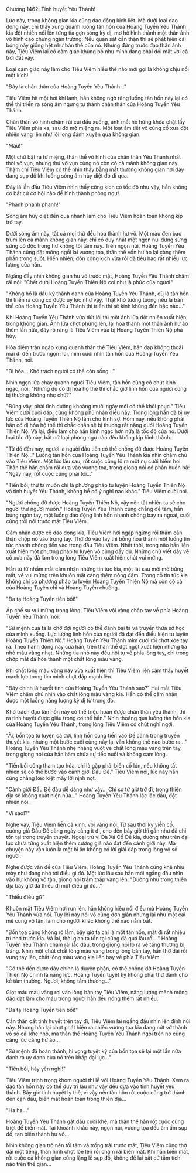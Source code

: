 




Chương 1462: Tinh huyết Yêu Thánh!


Lúc này, trong không gian kia cũng dao động kịch liệt. Mà dưới loại dao động này, chỉ thấy xung quanh luồng tàn hồn của Hoàng Tuyền Yêu Thánh kia đột nhiên nổi lên từng tia gợn sóng kỳ dị, mơ hồ hình thành một thân ảnh vô hình cao chừng ngàn trượng. Nếu quan sát cẩn thận thì sẽ phát hiện cái bóng này giống hệt như bản thể của nó. Nhưng đứng trước đạo thân ảnh này, Tiêu Viêm lại có cảm giác khủng bố như mình đang phải đối mặt với cả trời đất vậy.

Loại cảm giác này làm cho Tiêu Viêm hiểu thế nào mới gọi là không chịu nổi một kích!

"Đây là chân thân của Hoàng Tuyền Yêu Thánh…"

Tiêu Viêm hít một hơi khí lạnh, hắn không ngờ rằng luồng tàn hồn này lại có thể thi triển ra sóng âm ngưng tụ thành chân thân của Hoàng Tuyền Yêu Thánh.

Chân thân vô hình chậm rãi cúi đầu xuống, ánh mắt hờ hững khóa chặt lấy Tiêu Viêm phía xa, sau đó mở miệng ra. Một loạt âm tiết vô cùng cổ xưa đột nhiên vang lên như lôi long đánh xuyên qua không gian.

"Mâu!"

Một chữ bật ra từ miệng, thân thể vô hình của chân thân Yêu Thánh nhất thời vỡ vụn, nhưng thứ vỡ vụn cùng nó còn có cả mảnh không gian này. Thậm chí Tiêu Viêm có thể nhìn thấy bằng mắt thường không gian nơi đây đang sụp đổ khi luồng sóng âm hủy diệt đó đi qua.

Đây là lần đầu Tiêu Viêm nhìn thấy công kích có tốc độ như vậy, hắn không có bất cứ cơ hội nào để hình thành phòng ngự!

"Phanh phanh phanh!"

Sóng âm hủy diệt đến quá nhanh làm cho Tiêu Viêm hoàn toàn không kịp trở tay.

Dưới sóng âm này, tất cả mọi thứ đều hóa thành hư vô. Một màu đen bao trùm lên cả mảnh không gian này, chỉ có duy nhất một ngọn núi đứng sừng sững cô độc trong hư không tối tăm này. Trên ngọn núi, Hoàng Tuyền Yêu Thánh cũng đặt mông ngồi lại vương tọa, thân thể vốn hư ảo lại càng thêm phần trong suốt. Hiển nhiên, đòn công kích vừa rồi đã tiêu hao rất nhiều lực lượng của hắn.

Ngẩng đầy nhìn không gian hư vô trước mặt, Hoàng Tuyền Yêu Thánh chậm rãi nói: "Chết dưới Hoàng Tuyền Thiên Nộ coi như là phúc của ngươi."

"Không hổ là đấu kỹ thành danh của Hoàng Tuyền Yêu Thánh, dù là tàn hồn thi triển ra cũng có được uy lực như vậy. Thật khó tưởng tượng nếu là bản thể của Hoàng Tuyền Yêu Thánh thi triển thì sẽ kinh khủng đến bậc nào…"

Khi Hoàng Tuyền Yêu Thánh vừa dứt lời thì một ánh lửa đột nhiên xuất hiện trong không gian. Ánh lửa chợt phừng lên, lại hóa thành một thân ảnh hư ảo thêm lần nữa, đây rõ ràng là Tiêu Viêm vừa bị Hoàng Tuyền Thiên Nộ phá hủy.

Hỏa diễm tràn ngập xung quanh thân thể Tiêu Viêm, hắn đạp không thoải mái đi đến trước ngọn núi, mỉm cười nhìn tàn hồn của Hoàng Tuyền Yêu Thánh, nói.

"Dị hỏa… Khó trách ngươi có thể còn sống…"

Nhìn ngọn lửa cháy quanh người Tiêu Viêm, tàn hồn cũng có chút kinh ngạc, nói: "Nhưng dù có dị hỏa hộ thể thì chắc giờ linh hồn của ngươi cũng bị thương không nhẹ chứ?"

"Đúng vậy, phải tĩnh dưỡng khoảng mười ngày mới có thể khôi phục." Tiêu Viêm cười cười đáp, cũng không phủ nhận điều này. Trong lòng hắn đã bị uy lực của Hoàng Tuyền Thiên Nộ làm cho kinh sợ. Hôm nay, nếu không phải hắn có dị hỏa hộ thể thì chắc chắn sẽ bị thương rất nặng dưới Hoàng Tuyền Thiên Nộ. Vả lại, điều làm cho hắn kinh ngạc hơn nữa là tốc độ của nó. Dưới loại tốc độ này, bất cứ loại phòng ngự nào đều không kịp hình thành.

"Từ đó đến nay, ngươi là người đầu tiên có thể chống đỡ được Hoàng Tuyền Thiên Nộ…" Luồng tàn hồn của Hoàng Tuyền Yêu Thánh kia nhìn chăm chú vào Tiêu Viêm. Một lúc lâu sau, rốt cuộc cũng lộ ra một nụ cười hiếm hoi. Thân thể hắn chậm rãi dựa vào vương tọa, trong giọng nói có phần buồn bã: "Ngày này, rốt cuộc cũng phải tới…"

"Tiền bối, thứ ta muốn chỉ là phương pháp tu luyện Hoàng Tuyền Thiên Nộ và tinh huyết Yêu Thánh, không hề có ý nghĩ nào khác." Tiêu Viêm cười nói.

"Ngươi chống đỡ được Hoàng Tuyền Thiên Nộ, vậy nên tất nhiên ta sẽ cho ngươi thứ ngươi muốn." Hoàng Tuyền Yêu Thánh cũng chẳng để tâm, hắn búng ngón tay, một luồng dao động linh hồn nhanh chóng bay ra ngoài, cuối cùng trôi nổi trước mặt Tiêu Viêm.

Cảm nhận được cỗ dao động kia, Tiêu Viêm hơi ngập ngừng rồi thầm cẩn thận chộp nó vào trong tay. Thứ đó vào tay thì bỗng hóa thành một luồng tin tức nhanh chóng tiến vào trong đầu Tiêu Viêm. Nhất thời, trong não hắn liền xuất hiện một phương pháp tu luyện vô cùng đầy đủ. Những chữ viết đầy vẻ cổ xưa này đã làm trong lòng Tiêu Viêm xuất hiện chút vui mừng.

Hắn từ từ nhắm mắt cảm nhận những tin tức kia, một lát sau mới mở bừng mắt, vẻ vui mừng trên khuôn mặt càng thêm nồng đậm. Trong cỗ tin tức kia không chỉ có phương pháp tu luyện Hoàng Tuyền Thiên Nộ mà còn có cả của Hoàng Tuyền chỉ và Hoàng Tuyền chưởng.

"Đa tạ Hoàng Tuyền tiền bối!"

Áp chế sự vui mừng trong lòng, Tiêu Viêm vội vàng chắp tay về phía Hoàng Tuyền Yêu Thánh, nói.

"Sứ mệnh của ta là chờ đợi người có thể đánh bại ta và truyền thừa sở học của mình xuống. Lực lượng linh hồn của ngươi đã đạt đến điều kiện tu luyện Hoàng Tuyền Thiên Nộ." Hoàng Tuyền Yêu Thánh mỉm cười rồi chợt xòe tay ra. Theo hành động này của hắn, trên thân thể đột ngột xuất hiện những tia nhỏ màu vàng nhạt. Những tia nhỏ này đều hội tụ về phía lòng tay, chỉ trong chớp mắt đã hóa thành một chất lỏng màu vàng.

Khi chất lỏng màu vàng này vừa xuất hiện thì Tiêu Viêm liền cảm thấy huyết mạch lực trong tim mình chợt đập mạnh lên.

"Đây chính là huyết tinh của Hoàng Tuyền Yêu Thánh sao?" Hai mắt Tiêu Viêm chăm chú nhìn vào chất lỏng màu vàng kia. Hắn có thể cảm nhận được một luồng năng lượng kỳ dị từ trong đó.

Khó trách đạo tàn hồn này có thể triệu hoán được chân thân yêu thánh, thì ra tinh huyết được giấu trong cơ thể hắn." Nhìn thoáng qua luồng tàn hồn kia của Hoàng Tuyền Yêu Thánh, trong lòng Tiêu Viêm có chút nghĩ ngợi.

"Ài, bổn tọa tu luyện cả đời, linh hồn cũng tiến vào Đế cảnh trong truyền thuyết kia, nhưng một bước cuối cùng này lại vẫn không thể nào bước ra…" Hoàng Tuyền Yêu Thánh nhẹ nhàng vuốt ve chất lỏng màu vàng trên tay, trong giọng nói của hắn hàm chứa sự tiếc nuối và không cam lòng.

"Tiền bối công tham tạo hóa, chỉ là gặp phải biến cố lớn, nếu không tất nhiên sẽ có thể bước vào cảnh giới Đấu Đế." Tiêu Viêm nói, lúc này hắn cũng chẳng keo kiệt mấy lời nịnh nọt.

"Cảnh giới Đấu Đế đâu dễ dàng như vậy… Chỉ sợ từ giờ trở đi, trong thiên địa sẽ không xuất hiện nữa…" Hoàng Tuyền Yêu Thánh lắc lắc đầu, đột nhiên nói.

"Vì sao!?"

Nghe vậy, Tiêu Viêm liền cả kinh, vội vàng nói. Từ sau thời kỳ viễn cổ, cường giả Đấu Đế càng ngày càng ít đi, cho đến bây giờ thì gần như đã chỉ tồn tại trong truyền thuyết. Ngoại trừ vị Đà Xá Cổ Đế kia, dường như trên đại lục chưa từng xuất hiện thêm cường giả nào đạt đến cảnh giới này. Mà chuyện này vẫn luôn là một bí ẩn không có lời giải đáp trong lòng vô số người.

Nghe được vấn đề của Tiêu Viêm, Hoàng Tuyền Yêu Thánh cũng khẽ nhíu mày như đang nhớ tới điều gì đó. Một lúc lâu sau hắn mới ngẩng đầu nhìn vào hư không vô tận, giọng nói trầm thấp vang lên: "Dường như trong thiên địa bây giờ đã thiếu đi một điều gì đó…"

"Thiếu điều gì?"

Khuôn mặt Tiêu Viêm hơi run lên, hắn không hiểu nổi điều mà Hoàng Tuyền Yêu Thánh vừa nói. Tuy lời này nói vô cùng đơn giản nhưng lại như một cái mê cung vô tận, làm cho người khác không thể nào nắm bắt.

"Bổn tọa cũng không rõ lắm, bây giờ ta chỉ là một tàn hồn, mất đi rất nhiều trí nhớ trước kia. Vả lại, thời gian ta tồn tại cũng đã quá lâu rồi…" Hoàng Tuyền Yêu Thánh chậm rãi lắc đầu, trong giọng nói lộ ra vẻ tang thương bi tráng. Nhìn một chút chất lỏng màu vàng trong lòng bàn tay, hắn thở dài rồi vung tay lên, chất lỏng màu vàng kia liền bay về phía Tiêu Viêm.

"Có thể đến được đây chính là duyên phận, có thể chống đỡ Hoàng Tuyền Thiên Nộ chính là năng lực. Hoàng Tuyền tuyệt kỹ không phải thứ dành cho kẻ tầm thường. Ngươi, không tầm thường…"

Giọt máu màu vàng rơi vào lòng bàn tay Tiêu Viêm, năng lượng mênh mông dào dạt làm cho máu trong người hắn đều nóng thêm rất nhiều.

"Đa tạ Hoàng Tuyền tiền bối!"

Cẩn thận cất tinh huyết trên tay đi, Tiêu Viêm lại ngẩng đầu nhìn lên đỉnh núi này. Nhưng hắn lại chợt phát hiện ra chiếc vương tọa kia đang nứt vỡ thành vô số cái khe nhỏ, mà thân thể Hoàng Tuyền Yêu Thánh ngồi trên nó cũng càng lúc càng hư ảo…

"Sứ mệnh đã hoàn thành, hi vọng tuyệt kỹ của bổn tọa sẽ lại một lần nữa đánh ra uy danh của nó trên khắp đại lục…"

"Tiền bối, hãy yên nghỉ!"

Tiêu Viêm trịnh trọng khom người thi lễ với Hoàng Tuyền Yêu Thánh. Xem ra đạo tàn hồn này có thể duy trì lâu như vậy đều dựa vào tinh huyết yêu thánh. Bây giờ tinh huyết ly thể, vì vậy nên tàn hồn rốt cuộc cũng trở thành đèn cạn dầu, biến mất hoàn toàn trong thiên địa…

"Ha ha…"

Hoàng Tuyền Yêu Thánh gật đầu cười khẽ, mà thân thể hắn rốt cuộc cũng triệt để biến mất. Tại khoảnh khắc này, ngọn núi, vương tọa đều ầm ầm sụp đổ, tan biến thành hư vô…

Nhìn không gian trở nên tối tăm và trống trải trước mắt, Tiêu Viêm cũng thở dài một tiếng, thân hình chợt lóe lên rồi chậm rãi biến mất. Khi hắn biến mất, rốt cuộc cả không gian cũng lặng lẽ sụp đổ, không để lại bất cứ tăm tích nào trên thế gian…




